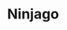 ---
title: Ninjago
description: Kolorowanki Ninjago
canonical: /dla-chlopcow/ninjago
tags:
- dla-chlopcow
- ninjago
---